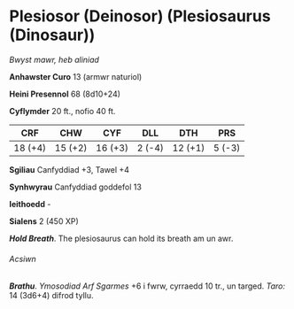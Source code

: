 # Plesiosor (Deinosor) (Plesiosaurus (Dinosaur))

*Bwyst mawr, heb aliniad*

**Anhawster Curo** 13 (armwr naturiol)

**Heini Presennol** 68 (8d10+24)

**Cyflymder** 20 ft., nofio 40 ft.

| CRF     | CHW     | CYF     | DLL    | DTH     | PRS    |
|---------|---------|---------|--------|---------|--------|
| 18 (+4) | 15 (+2) | 16 (+3) | 2 (-4) | 12 (+1) | 5 (-3) |

**Sgiliau** Canfyddiad +3, Tawel +4

**Synhwyrau** Canfyddiad goddefol 13

**Ieithoedd** -

**Sialens** 2 (450 XP)

***Hold Breath***. The plesiosaurus can hold its breath am un awr.

###### Acsiwn

***Brathu***. *Ymosodiad Arf Sgarmes* +6 i fwrw, cyrraedd 10 tr., un targed. *Taro:* 14 (3d6+4) difrod tyllu.